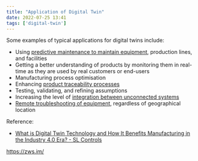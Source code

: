 ```yaml
---
title: "Application of Digital Twin"
date: 2022-07-25 13:41
tags: ['digital-twin']
---
```


Some examples of typical applications for digital twins include:

-   Using [predictive maintenance to maintain equipment](https://slcontrols.com/how-you-can-increase-profits-by-moving-from-planned-to-predictive-maintenance/), production lines, and facilities
-   Getting a better understanding of products by monitoring them in real-time as they are used by real customers or end-users
-   Manufacturing process optimisation
-   Enhancing [product traceability processes](https://slcontrols.com/validation-services/)
-   Testing, validating, and refining assumptions
-   Increasing the level of [integration between unconnected systems](https://slcontrols.com/equipment-systems-integration/)
-   [Remote troubleshooting of equipment](https://slcontrols.com/the-importance-of-transforming-remote-support-and-collaborative-working-across-companies/), regardless of geographical location

Reference:
- [What is Digital Twin Technology and How It Benefits Manufacturing in the Industry 4.0 Era? - SL Controls](https://slcontrols.com/en/what-is-digital-twin-technology-and-how-can-it-benefit-manufacturing/)


https://zws.im/󠁭󠁶󠁷󠁺󠁲󠁤󠁦
